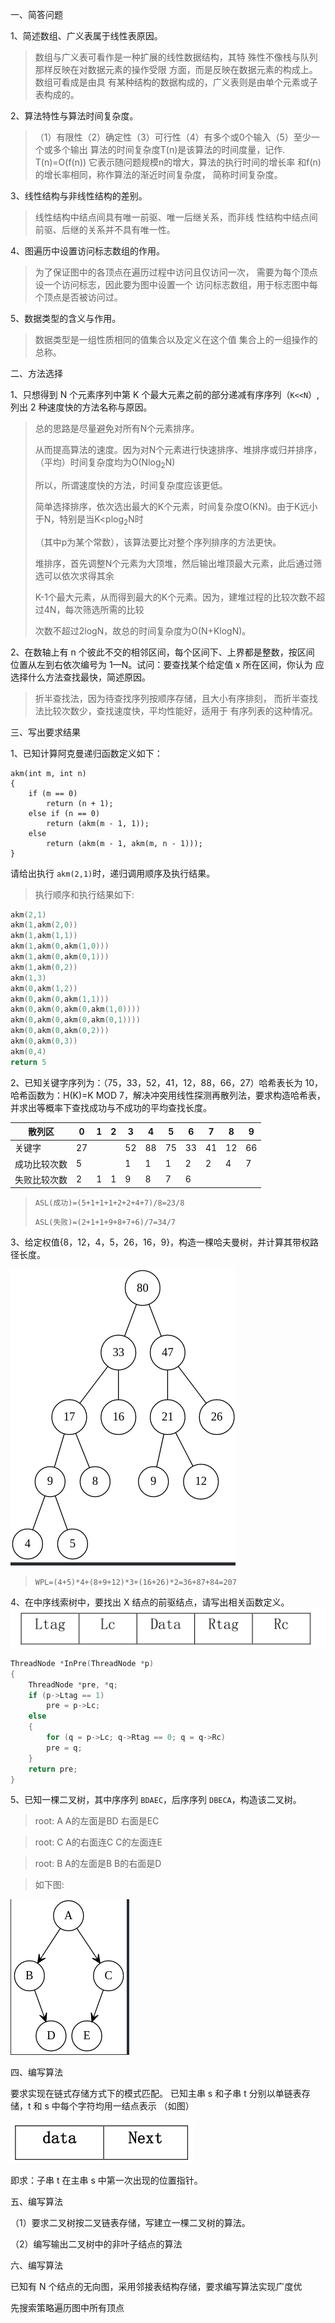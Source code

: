 一、简答问题

1、简述数组、广义表属于线性表原因。

>数组与广义表可看作是一种扩展的线性数据结构，其特
>殊性不像栈与队列那样反映在对数据元素的操作受限
>方面，而是反映在数据元素的构成上。数组可看成是由具
>有某种结构的数据构成的，广义表则是由单个元素或子
>表构成的。

2、算法特性与算法时间复杂度。

>（1）有限性（2）确定性（3）可行性（4）有多个或0个输入（5）至少一个或多个输出
>算法的时间复杂度T(n)是该算法的时间度量，记作.
>T(n)=O(f(n))
>它表示随问题规模n的增大，算法的执行时间的增长率
>和f(n)的增长率相同，称作算法的渐近时间复杂度，
>简称时间复杂度。

3、线性结构与非线性结构的差别。

>线性结构中结点间具有唯一前驱、唯一后继关系，而非线
>性结构中结点间前驱、后继的关系并不具有唯一性。

4、图遍历中设置访问标志数组的作用。

>为了保证图中的各顶点在遍历过程中访问且仅访问一次，
>需要为每个顶点设一个访问标志，因此要为图中设置一个
>访问标志数组，用于标志图中每个顶点是否被访问过。

5、数据类型的含义与作用。

>数据类型是一组性质相同的值集合以及定义在这个值
>集合上的一组操作的总称。

二、方法选择

1、只想得到 N 个元素序列中第 K 个最大元素之前的部分递减有序序列（`K<<N`）,列出 2 种速度快的方法名称与原因。

>总的思路是尽量避免对所有N个元素排序。
>
>从而提高算法的速度。因为对N个元素进行快速排序、堆排序或归并排序，（平均）时间复杂度均为O(Nlog<sub>2</sub>N)
>
>所以，所谓速度快的方法，时间复杂度应该更低。
>
>简单选择排序，依次选出最大的K个元素，时间复杂度O(KN)。由于K远小于N，特别是当K<plog<sub>2</sub>N时
>
>（其中p为某个常数），该算法要比对整个序列排序的方法更快。
>
>
>
>堆排序，首先调整N个元素为大顶堆，然后输出堆顶最大元素，此后通过筛选可以依次求得其余
>
>K-1个最大元素，从而得到最大的K个元素。因为，建堆过程的比较次数不超过4N，每次筛选所需的比较
>
>次数不超过2logN，故总的时间复杂度为O(N+KlogN)。
>
>

2、在数轴上有 n 个彼此不交的相邻区间，每个区间下、上界都是整数，按区间
位置从左到右依次编号为 1—N。试问：要查找某个给定值 x 所在区间，你认为
应选择什么方法查找最快，简述原因。

>折半查找法，因为待查找序列按顺序存储，且大小有序排刻，
>而折半查找法比较次数少，查找速度快，平均性能好，适用于
>有序列表的这种情况。

三、写出要求结果

1、已知计算阿克曼递归函数定义如下：

```
akm(int m, int n)
{
    if (m == 0)
        return (n + 1);
    else if (n == 0)
        return (akm(m - 1, 1));
    else
        return (akm(m - 1, akm(m, n - 1)));
}
```
请给出执行 `akm(2,1)`时，递归调用顺序及执行结果。

>执行顺序和执行结果如下:
```c++
akm(2,1)
akm(1,akm(2,0))
akm(1,akm(1,1))
akm(1,akm(0,akm(1,0)))
akm(1,akm(0,akm(0,1)))
akm(1,akm(0,2))
akm(1,3)
akm(0,akm(1,2))
akm(0,akm(0,akm(1,1)))
akm(0,akm(0,akm(0,akm(1,0))))
akm(0,akm(0,akm(0,akm(0,1))))
akm(0,akm(0,akm(0,2)))
akm(0,akm(0,3))
akm(0,4)
return 5
```

2、已知关键字序列为：（75，33，52，41，12，88，66，27）哈希表长为 10，哈希函数为：H(K)=K MOD 7，解决冲突用线性探测再散列法，要求构造哈希表，并求出等概率下查找成功与不成功的平均查找长度。

| 散列区       | 0    | 1    | 2    | 3    | 4    | 5    | 6    | 7    | 8    | 9    |
| ------------ | ---- | ---- | ---- | ---- | ---- | ---- | ---- | ---- | ---- | ---- |
| 关键字       | 27   |      |      | 52   | 88   | 75   | 33   | 41   | 12   | 66   |
| 成功比较次数 | 5    |      |      | 1    | 1    | 1    | 2    | 2    | 4    | 7    |
| 失败比较次数 | 2    | 1    | 1    | 9    | 8    | 7    | 6    |      |      |      |

> `ASL(成功)=(5+1+1+1+2+2+4+7)/8=23/8`
>
> `ASL(失败)=(2+1+1+9+8+7+6)/7=34/7`



3、给定权值{8，12，4，5，26，16，9}，构造一棵哈夫曼树，并计算其带权路径长度。

![3.3.gv](2020-11-12-14-58-43.png)

>`WPL=(4+5)*4+(8+9+12)*3+(16+26)*2=36+87+84=207`

4、在中序线索树中，要找出 X 结点的前驱结点，请写出相关函数定义。
![3.4](3.4.png)

```c++
ThreadNode *InPre(ThreadNode *p)
{
    ThreadNode *pre, *q;
    if (p->Ltag == 1)
        pre = p->Lc;
    else
    {
        for (q = p->Lc; q->Rtag == 0; q = q->Rc)
        pre = q;
    }
    return pre;
}
```

5、已知一棵二叉树，其中序序列 `BDAEC`，后序序列 `DBECA`，构造该二叉树。

>root: A  A的左面是BD 右面是EC

>root: C A的右面连C C的左面连E

>root: B A的左面是B B的右面是D

>如下图:

![3.5.gv](2020-11-12-15-47-09.png)

四、编写算法

要求实现在链式存储方式下的模式匹配。
已知主串 s 和子串 t 分别以单链表存储，t 和 s 中每个字符均用一结点表示
（如图）

![4.1](4.1.png)


即求：子串 t 在主串 s 中第一次出现的位置指针。

五、编写算法

（1）要求二叉树按二叉链表存储，写建立一棵二叉树的算法。

（2）编写输出二叉树中的非叶子结点的算法

六、编写算法

已知有 N 个结点的无向图，采用邻接表结构存储，要求编写算法实现广度优

先搜索策略遍历图中所有顶点